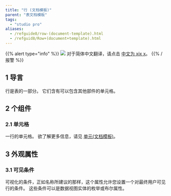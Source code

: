 ```yaml
---
title: "行 (文档模板)"
parent: "表文档模板"
tags:
  - "studio pro"
aliases:
  - /refguide8/row-(document-template).html
  - /refguid8/Row+(document+template).html
---
```


{{% alert type="info" %}}
<img src="attachments/chinese-translation/china.png" style="display: inline-block; margin: 0" /> 对于简体中文翻译，请点击 [中文为 xix x](https://cdn.mendix.tencent-cloud.com/documentation/refguide8/row-document-template.pdf)。
{{% /报警 %}}

## 1 导言

行是表的一部分。 它们含有可以包含其他部件的单元格。

## 2 个组件

### 2.1 单元格

一行的单元格。 欲了解更多信息，请见 [单元(文档模板)](cell-document-template)。

## 3 外观属性

### 3.1 可见条件

可视化的条件，正如名称所建议的那样，这个属性允许您设置一个对最终用户可见行的条件。 这些条件可以是数据视图实体的枚举或布尔属性。
